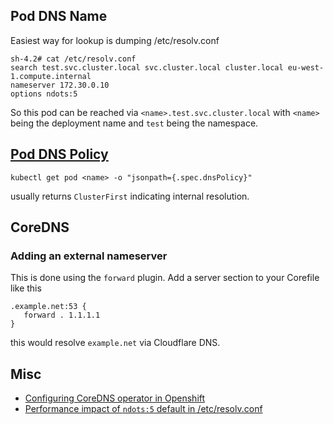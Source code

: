 ## Pod DNS Name

Easiest way for lookup is dumping /etc/resolv.conf

    sh-4.2# cat /etc/resolv.conf
    search test.svc.cluster.local svc.cluster.local cluster.local eu-west-1.compute.internal
    nameserver 172.30.0.10
    options ndots:5

So this pod can be reached via `<name>.test.svc.cluster.local` with `<name>` being the deployment name and `test` being the namespace.

## [Pod DNS Policy](https://kubernetes.io/docs/concepts/services-networking/dns-pod-service/#pod-s-dns-policy)

    kubectl get pod <name> -o "jsonpath={.spec.dnsPolicy}"

usually returns `ClusterFirst` indicating internal resolution.

## CoreDNS

### Adding an external nameserver

This is done using the `forward` plugin. Add a server section to your Corefile like this

    .example.net:53 {
       forward . 1.1.1.1
    }
    
this would resolve `example.net` via Cloudflare DNS.

## Misc

- [Configuring CoreDNS operator in Openshift](https://lzone.de/cheat-sheet/Openshift#coredns)
- [Performance impact of `ndots:5` default in /etc/resolv.conf](https://pracucci.com/kubernetes-dns-resolution-ndots-options-and-why-it-may-affect-application-performances.html)
